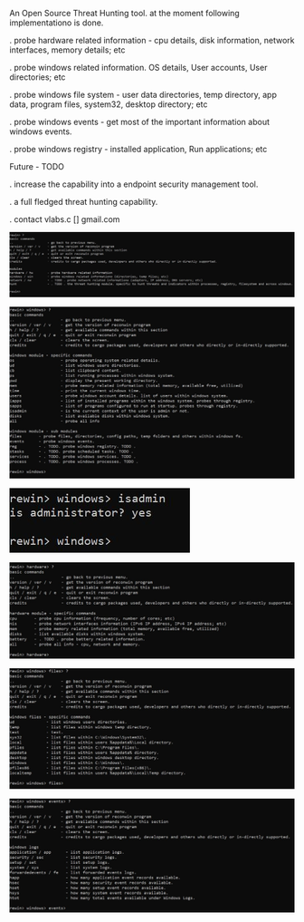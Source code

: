 An Open Source Threat Hunting tool. at the moment following implementationo is done.

. probe hardware related information - cpu details, disk information, network interfaces, memory details; etc

. probe windows related information. OS details, User accounts, User directories; etc

. probe windows file system - user data directories, temp directory, app data, program files, system32, desktop directory; etc

. probe windows events - get most of the important information about windows events.

. probe windows registry - installed application, Run applications; etc

Future - TODO

. increase the capability into a endpoint security management tool.

. a full fledged  threat hunting capability.

. contact vlabs.c [] gmail.com


![alt text](https://github.com/vlabsc/reconwin/blob/main/img/img1.JPG)

![alt text](https://github.com/vlabsc/reconwin/blob/main/img/img2.JPG)

![alt text](https://github.com/vlabsc/reconwin/blob/main/img/img3.JPG)

![alt text](https://github.com/vlabsc/reconwin/blob/main/img/img4.JPG)

![alt text](https://github.com/vlabsc/reconwin/blob/main/img/img5.JPG)

![alt text](https://github.com/vlabsc/reconwin/blob/main/img/img6.JPG)
